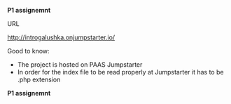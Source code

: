 ****************************************P1 assignemnt****************************************

URL

http://introgalushka.onjumpstarter.io/

Good to know:
- The project is hosted on PAAS Jumpstarter
- In order for the index file to be read properly at Jumpstarter it has to be .php extension


****************************************P1 assignemnt****************************************
